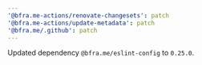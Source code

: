 ```yaml
---
'@bfra.me-actions/renovate-changesets': patch
'@bfra.me-actions/update-metadata': patch
'@bfra.me/.github': patch
---
```


Updated dependency `@bfra.me/eslint-config` to `0.25.0`.
